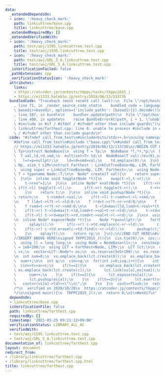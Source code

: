 ```yaml
---
data:
  _extendedDependsOn:
  - icon: ':heavy_check_mark:'
    path: linkcuttree/base.cpp
    title: linkcuttree/base.cpp
  _extendedRequiredBy: []
  _extendedVerifiedWith:
  - icon: ':heavy_check_mark:'
    path: test/aoj/1595.linkcuttree.test.cpp
    title: test/aoj/1595.linkcuttree.test.cpp
  - icon: ':heavy_check_mark:'
    path: test/aoj/GRL_5_A.linkcuttree.test.cpp
    title: test/aoj/GRL_5_A.linkcuttree.test.cpp
  _isVerificationFailed: false
  _pathExtension: cpp
  _verificationStatusIcon: ':heavy_check_mark:'
  attributes:
    links:
    - https://atcoder.jp/contests/tkppc/tasks/tkppc2015_j
    - https://ei1333.hateblo.jp/entry/2019/06/13/133736
  bundledCode: "Traceback (most recent call last):\n  File \"/opt/hostedtoolcache/Python/3.10.0/x64/lib/python3.10/site-packages/onlinejudge_verify/documentation/build.py\"\
    , line 71, in _render_source_code_stat\n    bundled_code = language.bundle(stat.path,\
    \ basedir=basedir, options={'include_paths': [basedir]}).decode()\n  File \"/opt/hostedtoolcache/Python/3.10.0/x64/lib/python3.10/site-packages/onlinejudge_verify/languages/cplusplus.py\"\
    , line 187, in bundle\n    bundler.update(path)\n  File \"/opt/hostedtoolcache/Python/3.10.0/x64/lib/python3.10/site-packages/onlinejudge_verify/languages/cplusplus_bundle.py\"\
    , line 400, in update\n    raise BundleErrorAt(path, i + 1, \"unable to process\
    \ #include in #if / #ifdef / #ifndef other than include guards\")\nonlinejudge_verify.languages.cplusplus_bundle.BundleErrorAt:\
    \ linkcuttree/farthest.cpp: line 6: unable to process #include in #if / #ifdef\
    \ / #ifndef other than include guards\n"
  code: "#ifndef call_from_test\n#include<bits/stdc++.h>\nusing namespace std;\n\n\
    #define call_from_test\n#include \"base.cpp\"\n#undef call_from_test\n\n#endif\n\
    // https://ei1333.hateblo.jp/entry/2019/06/13/133736\n//BEGIN CUT HERE\ntemplate<typename\
    \ Tp>\nstruct NodeBase{\n  using T = Tp;\n  NodeBase *l,*r,*p;\n  bool rev;\n\
    \  T val,ld,rd,smd;\n  multiset<T> td;\n  NodeBase(T val):rev(0),val(val){\n \
    \   l=r=p=nullptr;\n    ld=rd=smd=val;\n    td.emplace(0);\n  }\n};\n\ntemplate<typename\
    \ Np, size_t LIM>\nstruct Farthest : LinkCutTreeBase<Np, LIM, Farthest<Np, LIM>>{\n\
    \  using super = LinkCutTreeBase<Np, LIM, Farthest>;\n  using Node = Np;\n  using\
    \ T = typename Node::T;\n\n  Node* create(T val){\n    return super::create(Node(val));\n\
    \  }\n\n  inline void toggle(Node *t){\n    swap(t->l,t->r);\n    swap(t->ld,t->rd);\n\
    \    t->rev^=1;\n  }\n\n  inline Node* eval(Node *t){\n    if(t->rev){\n     \
    \ if(t->l) toggle(t->l);\n      if(t->r) toggle(t->r);\n      t->rev=false;\n\
    \    }\n    return t;\n  }\n\n  inline void pushup(Node *t){\n    if(t==nullptr)\
    \ return;\n    t->smd=t->val;\n    if(t->l) t->smd+=t->l->smd;\n    if(t->r) t->smd+=t->r->smd;\n\
    \n    T lld=t->l?t->l->ld:0;\n    T rrd=t->r?t->r->rd:0;\n\n    T lsmd=t->l?t->l->smd:0;\n\
    \    T rsmd=t->r?t->r->smd:0;\n\n    t->ld=max(lld,lsmd+t->val+*(t->td).rbegin());\n\
    \    if(t->r) t->ld=max(t->ld,lsmd+t->val+t->r->ld);\n\n    t->rd=max(rrd,rsmd+t->val+*(t->td).rbegin());\n\
    \    if(t->l) t->rd=max(t->rd,rsmd+t->val+t->l->rd);\n  }\n\n  using super::splay;\n\
    \n  inline Node* expose(Node *t){\n    Node *rp=nullptr;\n    for(Node *c=t;c;c=c->p){\n\
    \      splay(c);\n      if(c->r) c->td.emplace(c->r->ld);\n      c->r=rp;\n  \
    \    if(c->r) c->td.erase(c->td.find(c->r->ld));\n      pushup(c);\n      rp=c;\n\
    \    }\n    splay(t);\n    return rp;\n  }\n};\n//END CUT HERE\n#ifndef call_from_test\n\
    //INSERT ABOVE HERE\nsigned TKPPC2015_J(){\n  cin.tie(0);\n  ios::sync_with_stdio(0);\n\
    \  using ll = long long;\n  using Node = NodeBase<ll>;\n  constexpr size_t LIM\
    \ = 1e6+200;\n  using LCT = Farthest<Node, LIM>;\n  LCT lct;\n\n  vector<LCT::Node*>\
    \ vs;\n  vector<LCT::Node*> es;\n  vs.reserve(5e5+100);\n  es.reserve(5e5+100);\n\
    \n  int num=0;\n  vs.emplace_back(lct.create(0));\n  es.emplace_back(lct.create(0));\n\
    \  num++;\n\n  int q;\n  cin>>q;\n  for(int i=0;i<q;i++){\n    int t,a,c;\n  \
    \  cin>>t>>a>>c;\n    if(t==1){\n      vs.emplace_back(lct.create(0));\n     \
    \ es.emplace_back(lct.create(c));\n      lct.link(vs[a],es[num]);\n      lct.link(es[num],vs[num]);\n\
    \      num++;\n    }\n    if(t==2){\n      lct.expose(es[a]);\n      es[a]->val=c;\n\
    \      lct.pushup(es[a]);\n    }\n    if(t==3){\n      lct.evert(vs[a]);\n   \
    \   cout<<(vs[a]->ld)<<\"\\n\";\n    }\n  }\n  cout<<flush;\n  return 0;\n}\n\
    /*\n  verified on 2020/10/28\n  https://atcoder.jp/contests/tkppc/tasks/tkppc2015_j\n\
    */\n\nsigned main(){\n  TKPPC2015_J();\n  return 0;\n}\n#endif\n"
  dependsOn:
  - linkcuttree/base.cpp
  isVerificationFile: false
  path: linkcuttree/farthest.cpp
  requiredBy: []
  timestamp: '2021-03-25 09:21:12+09:00'
  verificationStatus: LIBRARY_ALL_AC
  verifiedWith:
  - test/aoj/1595.linkcuttree.test.cpp
  - test/aoj/GRL_5_A.linkcuttree.test.cpp
documentation_of: linkcuttree/farthest.cpp
layout: document
redirect_from:
- /library/linkcuttree/farthest.cpp
- /library/linkcuttree/farthest.cpp.html
title: linkcuttree/farthest.cpp
---
```

